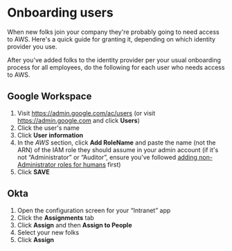 # Onboarding users

When new folks join your company they're probably going to need access to AWS. Here's a quick guide for granting it, depending on which identity provider you use.

After you've added folks to the identity provider per your usual onboarding process for all employees, do the following for each user who needs access to AWS.

## Google Workspace

1. Visit <https://admin.google.com/ac/users> (or visit <https://admin.google.com> and click **Users**)
2. Click the user's name
3. Click **User information**
4. In the _AWS_ section, click **Add RoleName** and paste the name (not the ARN) of the IAM role they should assume in your admin account (if it's not &ldquo;Administrator&rdquo; or &ldquo;Auditor&rdquo;, ensure you've followed [adding non-Administrator roles for humans](../adding-non-administrator-roles-for-humans/) first)
5. Click **SAVE**

## Okta

1. Open the configuration screen for your &ldquo;Intranet&rdquo; app
2. Click the **Assignments** tab
3. Click **Assign** and then **Assign to People**
4. Select your new folks
5. Click **Assign**

